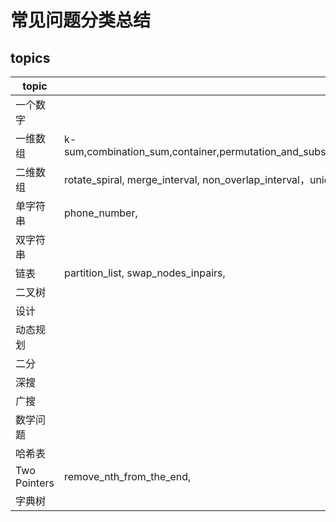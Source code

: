 # 常见问题分类总结

## topics

| topic        | type                                | number  |
|--------------|-------------------------------------|---------|
| 一个数字     |                                     |         |
| 一维数组     | k-sum,combination_sum,container,permutation_and_subset_duplicate,rotated_sorted_search,find_duplicate,jump_game | 90,11,55, |
| 二维数组     | rotate_spiral, merge_interval, non_overlap_interval，unique_path,minimun_path_sum,sorted_search, word_search,| 56,        |
| 单字符串     | phone_number,             | 17      |
| 双字符串     |                                     |         |
| 链表         | partition_list, swap_nodes_inpairs, | 24, 86, |
| 二叉树       |                                     |         |
| 设计         |                                     |         |
| 动态规划     |                                     |         |
| 二分         |                                     |         |
| 深搜         |                                     |         |
| 广搜         |                                     |         |
| 数学问题     |                                     |         |
| 哈希表       |                                     |         |
| Two Pointers | remove_nth_from_the_end,            | 19,     |
| 字典树       |                                     |         |

